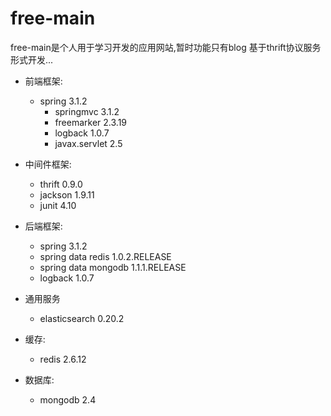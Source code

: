 free-main
=========
free-main是个人用于学习开发的应用网站,暂时功能只有blog
基于thrift协议服务形式开发...

- 前端框架:
  - spring 3.1.2
	- springmvc 3.1.2
	- freemarker 2.3.19
	- logback 1.0.7
	- javax.servlet 2.5

- 中间件框架:
  	- thrift 0.9.0
	- jackson 1.9.11
	- junit 4.10

- 后端框架:
	- spring 3.1.2
	- spring data redis 1.0.2.RELEASE
	- spring data mongodb 1.1.1.RELEASE
	- logback 1.0.7

- 通用服务
	- elasticsearch 0.20.2

- 缓存:
	- redis 2.6.12

- 数据库:
	- mongodb 2.4
